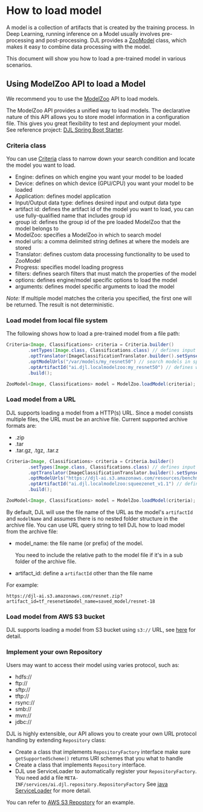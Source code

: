 # How to load model

A model is a collection of artifacts that is created by the training process.
In Deep Learning, running inference on a Model usually involves pre-processing and post-processing.
DJL provides a [ZooModel](https://javadoc.io/static/ai.djl/api/0.5.0/index.html?ai/djl/repository/zoo/ZooModel.html) 
class, which makes it easy to combine data processing with the model.

This document will show you how to load a pre-trained model in various scenarios.

## Using ModelZoo API to load a Model

We recommend you to use the [ModelZoo](https://javadoc.io/static/ai.djl/api/0.5.0/index.html?ai/djl/repository/zoo/ModelZoo.html)
API to load models.

The ModelZoo API provides a unified way to load models. The declarative nature of this API allows you to store model
information in a configuration file. This gives you great flexibility to test and deployment your model.  
See reference project: [DJL Spring Boot Starter](https://github.com/awslabs/djl-spring-boot-starter#spring-djl-mxnet-autoconfiguration). 

### Criteria class

You can use [Criteria](https://javadoc.io/static/ai.djl/api/0.5.0/index.html?ai/djl/repository/zoo/Criteria.html) class 
to narrow down your search condition and locate the model you want to load.
- Engine: defines on which engine you want your model to be loaded
- Device: defines on which device (GPU/CPU) you want your model to be loaded
- Application: defines model application
- Input/Output data type: defines desired input and output data type
- artifact id: defines the artifact id of the model you want to load, you can use fully-qualified name that includes group id
- group id: defines the group id of the pre loaded ModelZoo that the model belongs to
- ModelZoo: specifies a ModelZoo in which to search model
- model urls: a comma delimited string defines at where the models are stored 
- Translator: defines custom data processing functionality to be used to ZooModel
- Progress: specifies model loading progress
- filters: defines search filters that must match the properties of the model
- options: defines engine/model specific options to load the model
- arguments: defines model specific arguments to load the model

*Note:* If multiple model matches the criteria you specified, the first one will be returned. The result is not deterministic.

### Load model from local file system

The following shows how to load a pre-trained model from a file path:
```java
Criteria<Image, Classifications> criteria = Criteria.builder()
        .setTypes(Image.class, Classifications.class) // defines input and output data type
        .optTranslator(ImageClassificationTranslator.builder().setSynsetArtifactName("synset.txt").build())
        .optModelUrls("/var/models/my_resnet50") // search models in specified path
        .optArtifactId("ai.djl.localmodelzoo:my_resnet50") // defines which model to load
        .build();

ZooModel<Image, Classifications> model = ModelZoo.loadModel(criteria);
```

### Load model from a URL

DJL supports loading a model from a HTTP(s) URL. Since a model consists multiple files, the URL must be
an archive file. Current supported archive formats are:
- .zip
- .tar
- .tar.gz, .tgz, .tar.z

```java
Criteria<Image, Classifications> criteria = Criteria.builder()
        .setTypes(Image.class, Classifications.class) // defines input and output data type
        .optTranslator(ImageClassificationTranslator.builder().setSynsetArtifactName("synset.txt").build())
        .optModelUrls("https://djl-ai.s3.amazonaws.com/resources/benchmark/squeezenet_v1.1.tar.gz") // search models in specified path
        .optArtifactId("ai.djl.localmodelzoo:squeezenet_v1.1") // defines which model to load
        .build();

ZooModel<Image, Classifications> model = ModelZoo.loadModel(criteria);
```

By default, DJL will use the file name of the URL as the model's `artifactId` and `modelName` and assumes there
is no nested folder structure in the archive file.
You can use URL query string to tell DJL how to load model from the archive file:
- model_name: the file name (or prefix) of the model.

    You need to include the relative path to the model file if it's in a sub folder of the archive file. 
- artifact_id: define a `artifactId` other than the file name

For example:
```
https://djl-ai.s3.amazonaws.com/resnet.zip?artifact_id=tf_resenet&model_name=saved_model/resnet-18
```

### Load model from AWS S3 bucket
DJL supports loading a model from S3 bucket using `s3://` URL, see [here](../3rdparty/aws-ai/README.md) for detail.

### Implement your own Repository
Users may want to access their model using varies protocol, such as:
- hdfs://
- ftp://
- sftp://
- tftp://
- rsync://
- smb://
- mvn://
- jdbc://

DJL is highly extensible, our API allows you to create your own URL protocol handling by extending `Repository` class:
- Create a class that implements `RepositoryFactory` interface
    make sure `getSupportedScheme()` returns URI schemes that you what to handle
- Create a class that implements `Repository` interface.
- DJL use ServiceLoader to automatically register your `RepositoryFactory`. You need add a file `META-INF/services/ai.djl.repository.RepositoryFactory`
    See [java ServiceLoader](https://docs.oracle.com/javase/9/docs/api/java/util/ServiceLoader.html) for more detail.

You can refer to [AWS S3 Repostory](../3rdparty/aws-ai/README.md) for an example.
